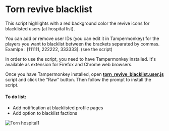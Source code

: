 # Torn revive blacklist

This script highlights with a red background color the revive icons for blacklisted users (at hospital list).

You can add or remove user IDs (you can edit it in Tampermonkey) for the players you want to blacklist between the brackets separated by commas. <br> Examlpe : [111111, 222222, 333333]. (see the script)

In order to use the script, you need to have Tampermonkey installed. It's available as extension for Firefox and Chrome web browsers.

Once you have Tampermonkey installed, open <b>[torn_revive_blacklist.user.js](https://github.com/nikospag/Torn_revive_blacklist/blob/main/torn_revive_blacklist.user.js)</b> script and click the "Raw" button. Then follow the prompt to install the script.

#### To do list:
- Add notification at blacklisted profile pages
- Add option to blacklist factions

![Torn hospital1](https://user-images.githubusercontent.com/25113052/142399201-a3516895-0260-4937-9c9a-73daf64800ca.png)
